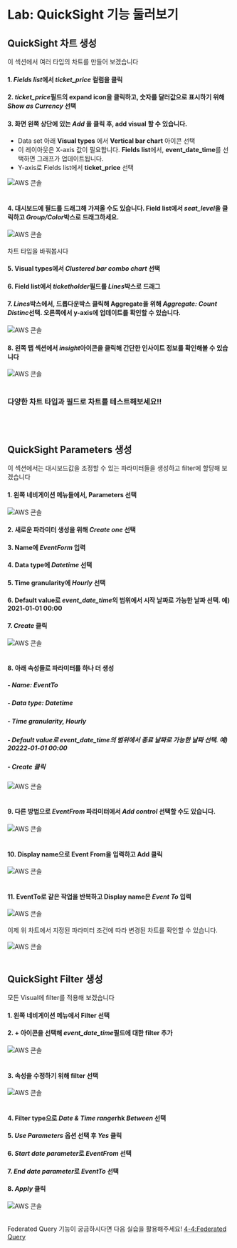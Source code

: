 # Lab: QuickSight 기능 둘러보기

## QuickSight 차트 생성
이 섹션에서 여러 타입의 차트를 만들어 보겠습니다
#### 1. <em>Fields list</em>에서 <em>ticket_price</em> 컬럼을 클릭
#### 2. <em>ticket_price</em>필드의 expand icon을 클릭하고, 숫자를 달러값으로 표시하기 위해 <em>Show as Currency</em> 선택

#### 3. 화면 왼쪽 상단에 있는 <em>Add </em>을 클릭 후, add visual 할 수 있습니다.
- Data set 아래 <b>Visual types</b> 에서 <b>Vertical bar chart</b> 아이콘 선택
- 이 레이아웃은 X-axis 값이 필요합니다. <b>Fields list</b>에서, <b>event_date_time</b>를 선택하면 그래프가 업데이트됩니다.
- Y-axis로 Fields list에서 <b>ticket_price</b> 선택

![AWS 콘솔](../images/qs-func/chart1.png)
<br></br>
#### 4. 대시보드에 필드를 드래그해 가져올 수도 있습니다. Field list에서 <em>seat_level</em>을 클릭하고 <em>Group/Color</em>박스로 드래그하세요.
![AWS 콘솔](../images/qs-func/chart2.png)
<br></br>
차트 타입을 바꿔봅시다

#### 5. Visual types에서 <em>Clustered bar combo chart</em> 선택
#### 6. Field list에서 <em>ticketholder</em>필드를 <em>Lines</em>박스로 드래그
#### 7. <em>Lines</em>박스에서, 드롭다운박스 클릭해 Aggregate을 위해 <em>Aggregate: Count Distinc</em>선택. 오른쪽에서 y-axis에 업데이트를 확인할 수 있습니다.
![AWS 콘솔](../images/qs-func/chart3.png)
#### 8. 왼쪽 탭 섹션에서 <em>insight</em>아이콘을 클릭해 간단한 인사이트 정보를 확인해볼 수 있습니다
![AWS 콘솔](../images/qs-func/chart4.png)<br></br>

### 다양한 차트 타입과 필드로 차트를 테스트해보세요!!
<br></br>
## QuickSight Parameters 생성
이 섹션에서는 대시보드값을 조정할 수 있는 파라미터들을 생성하고 filter에 할당해 보겠습니다

#### 1. 왼쪽 네비게이션 메뉴들에서, Parameters 선택
![AWS 콘솔](../images/qs-func/parameter1.png)
#### 2. 새로운 파라미터 생성을 위해 <em>Create one</em> 선택
#### 3. Name에 <em>EventForm</em> 입력
#### 4. Data type에 <em>Datetime</em> 선택
#### 5. Time granularity에 <em>Hourly</em> 선택
#### 6. Default value로 <em>event_date_time</em>의 범위에서 시작 날짜로 가능한 날짜 선택. 예) 2021-01-01 00:00
#### 7. <em>Create</em> 클릭
![AWS 콘솔](../images/qs-func/parameter2.png)<br></br>
#### 8. 아래 속성들로 파라미터를 하나 더 생성
##### - Name: EventTo
##### - Data type: Datetime
##### - Time granularity, Hourly
##### - Default value로 <em>event_date_time</em>의 범위에서 종료 날짜로 가능한 날짜 선택. 예) 20222-01-01 00:00
##### - Create 클릭
![AWS 콘솔](../images/qs-func/parameter3.png)<br></br>
#### 9. 다른 방법으로 <em>EventFrom</em> 파라미터에서 <em>Add control</em> 선택할 수도 있습니다.
![AWS 콘솔](../images/qs-func/parameter4.png)<br></br>
#### 10. Display name으로 Event From을 입력하고 Add 클릭
![AWS 콘솔](../images/qs-func/parameter5.png)<br></br>
#### 11. EventTo로 같은 작업을 반복하고 Display name은 <em>Event To</em> 입력
![AWS 콘솔](../images/qs-func/parameter6.png)
<br></br>
이제 위 차트에서 지정된 파라미터 조건에 따라 변경된 차트를 확인할 수 있습니다.
<br></br>
![AWS 콘솔](../images/qs-func/parameter7.png)<br></br>

## QuickSight Filter 생성
모든 Visual에 filter를 적용해 보겠습니다
#### 1. 왼쪽 네비게이션 메뉴에서 Filter 선택
#### 2. + 아이콘을 선택해 <em>event_date_time</em>필드에 대한 filter 추가
![AWS 콘솔](../images/qs-func/filter1.png)<br></br>
#### 3. 속성을 수정하기 위해 filter 선택
![AWS 콘솔](../images/qs-func/filter2.png)<br></br>
#### 4. Filter type으로 <em>Date & Time range</em>rhk <em>Between</em> 선택
#### 5. <em>Use Parameters</em> 옵션 선택 후 <em>Yes</em> 클릭
#### 6. <em>Start date parameter</em>로 <em>EventFrom</em> 선택
#### 7. <em>End date parameter</em>로 <em>EventTo</em> 선택
#### 8. <em>Apply</em> 클릭
![AWS 콘솔](../images/qs-func/filter3.png)<br></br>
<!--
## Calculated Fields 추가
이번 섹션에서 <b>"day of week" "hour of day"</b>를 계산한 필드 값을 dataset에 추가하고 이 두 종속 변수를 새로운 scatter plot에 추가해보겠습니다.

#### 1. 상단 왼쪽에 Add 버튼을 클릭해 <em>Add a calculated field</em> 선택
![AWS 콘솔](../images/qs-func/add-cf.png)<br></br>
#### 2. <em>event_day_of_week</em>로 네이밍하기
#### 3. <em>Formula</em>로, extract('WD', {event_date_time}) 입력
```sql
extract()는 데이터값의 일부를 리턴합니다. 시간 정보가 없는 날짜에 시간부분을 요청하면 0을 리턴합니다.
WD: 일주일의 요일을 숫자로 리턴합니다. Sunday는 1.
```
 #### 4. Save 클릭
 ![AWS 콘솔](../images/qs-func/add-cf2.png)<br></br>
 #### 5. 다음 속성들로 다른 계산된 필드 추가
 - Calculated field name : <em>event_hour_of_day</em>
 - Formula: <em>extract('HH',{event_date_time})</em>
```sql
HH: 날짜에서 시간을 리턴합니다
```

#### 6. 상단 왼쪽에 있는 Add 버튼을 클릭해 <em>Add visual</em>선택
![AWS 콘솔](../images/qs-func/add-cf3.png)<br></br>
#### 7. field type에 <em>scatter plot</em>선택
#### 8. Fields list에서, 그래프 속성으로 다음을 선택하세요
- X-axis: "event_hour_of_day"
- Y-axis: "event_day_of_week"
- Size: "ticket_price"

![AWS 콘솔](../images/qs-func/add-cf4.png)<br></br>

화면 오른쪽 상단에 Share 메뉴가 있습니다.
대시보드는 다른 Amazon QuickSight 사용자에게 리포팅용으로 공유할 수 있는 read-only 스냅샷 분석창입니다.
이 대시보드에서 다른 사용자들이 visual과 data를 써볼 수 있으나 dataset을 수정할 수는 없습니다.
visual을 함께 만들어보고 싶은 여러 사용자들에게 analysis를 공유할 수 있습니다. analysis는 다른 dataset을 쓰고 수정할 수 있게 합니다.
![AWS 콘솔](../images/qs-func/add-cf5.png)<br></br>
-->

Federated Query 기능이 궁금하시다면 다음 실습을 활용해주세요!
[4-4:Federated Query](../detail/4-4:AthenaFederatedQuery.md)
